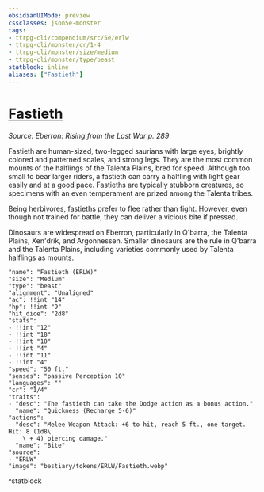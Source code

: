 ```yaml
---
obsidianUIMode: preview
cssclasses: json5e-monster
tags:
- ttrpg-cli/compendium/src/5e/erlw
- ttrpg-cli/monster/cr/1-4
- ttrpg-cli/monster/size/medium
- ttrpg-cli/monster/type/beast
statblock: inline
aliases: ["Fastieth"]
---
```

# [Fastieth](3-Compendium\CLI\bestiary\beast/fastieth-erlw.md)
*Source: Eberron: Rising from the Last War p. 289*  

Fastieth are human-sized, two-legged saurians with large eyes, brightly colored and patterned scales, and strong legs. They are the most common mounts of the halflings of the Talenta Plains, bred for speed. Although too small to bear larger riders, a fastieth can carry a halfling with light gear easily and at a good pace. Fastieths are typically stubborn creatures, so specimens with an even temperament are prized among the Talenta tribes.

Being herbivores, fastieths prefer to flee rather than fight. However, even though not trained for battle, they can deliver a vicious bite if pressed.

Dinosaurs are widespread on Eberron, particularly in Q'barra, the Talenta Plains, Xen'drik, and Argonnessen. Smaller dinosaurs are the rule in Q'barra and the Talenta Plains, including varieties commonly used by Talenta halflings as mounts.

```statblock
"name": "Fastieth (ERLW)"
"size": "Medium"
"type": "beast"
"alignment": "Unaligned"
"ac": !!int "14"
"hp": !!int "9"
"hit_dice": "2d8"
"stats":
- !!int "12"
- !!int "18"
- !!int "10"
- !!int "4"
- !!int "11"
- !!int "4"
"speed": "50 ft."
"senses": "passive Perception 10"
"languages": ""
"cr": "1/4"
"traits":
- "desc": "The fastieth can take the Dodge action as a bonus action."
  "name": "Quickness (Recharge 5-6)"
"actions":
- "desc": "Melee Weapon Attack: +6 to hit, reach 5 ft., one target. Hit: 8 (1d8\
    \ + 4) piercing damage."
  "name": "Bite"
"source":
- "ERLW"
"image": "bestiary/tokens/ERLW/Fastieth.webp"
```
^statblock